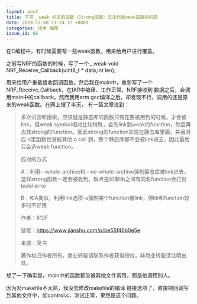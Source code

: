 ```yaml
---
layout: post
title: 不带__weak 标志的函数（Strong函数）无法代替weak函数的问题
date: 2019-12-08 11:24:17 +0800
categories: 技术 编程
issue_id: 66
---
```


在C编程中，有时候需要写一些weak函数，用来给用户进行覆盖。

之前写NRF的函数的时候，写了一个__weak void NRF_Receive_Callback(uint8_t * data,int len);

用来给用户重载接收回调函数。然后我在main中，重新写了一个NRF_Receive_Callback，在IAR中编译、工作正常，NRF接收到
数据之后，会调用main中的callback。然而我用arm gcc编译之后，却发现不行，调用的还是原来的weak函数。在网上搜了半天，
有一篇文章说到：

> 多次试验和搜索，应该就是静态库的函数只有在要被用到的时候，才会被link，但weak symbol相对比较特殊，会先link到weak的function，然后再去找strong的function。因此strong的function实现在静态库里面，并且对应.o里函数也没被其他.o call 到，整个静态库都不会被link进去，因此最后只会选weak function。
> 
>应对的方式
>
>A：利用—whole-archive和—no-whole-archive强制静态库被link进去，这样strong函数一定会被收到。缺点是如果lib之间有同名function会打出build error
>
>B：和A类似，利用link选项-u强制某个function被link，但lib和function较多时不好用
>
>作者：612F
>
>链接：https://www.jianshu.com/p/be55f46b0e5e
>
>来源：简书
>
>著作权归作者所有。商业转载请联系作者获得授权，非商业转载请注明出处。

想了一下确实是，main中的函数都没被其他文件调用，都是他调用别人。

因为对makefile不太熟，我没去修改makefile的编译 链接选项了，直接把回调写到其他文件中，如control.c，测试正常，果然是这个问题。



